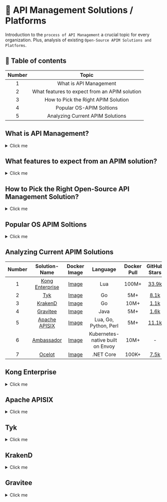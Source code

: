 # 🧐 API Management Solutions / Platforms
Introduction to the `process of API Management` a crucial topic for every organization. Plus, analysis of existing `Open-Source APIM Solutions and Platforms`.

🦦 Table of contents
--------------------
| Number | Topic  |
| :-----: | :-: |
| 1 | What is API Management |
| 2 | What features to expect from an APIM solution |
| 3 | How to Pick the Right APIM Solution |
| 4 | Popular OS-APIM Soltions |
| 5 | Analyzing Current APIM Solutions |

## What is API Management?

<details>
<summary>Click me</summary>
<br/>

```Console
API management is the process of:
$ Building
$ Publishing
$ Securing
$ Versioning
$ Observing
$ Scaling
$ Cataloging
$ Retiring APIs
```

</details>

## What features to expect from an APIM solution?

<details>
<summary>Click me</summary>
<br/>

An API management solution is a SaaS or PaaS product at the end of the day, aiming at making APIM process easier and more efficient. But, every Open-Source APIM Solution or Platform tool out there has specific requirements and implementation limitations. Here we will list some of these popular features.

```Console
$ API Gateway
- [1] Handles the routing and management for all your APIs through policies that can be applied to individual APIs 
or a set of APIs.
- [2] rate-limiting: general-purpose capability to protect one’s information system from DDoS attacks.
- [3] Complex rate-limiting: e.g. for Billing
When a business is to sell data, they might sell them based on volume consumption. A central-access-point 
aka API Gateway suits complex distributed architectures that rely on several services to serve the required data 
and can reliably measure and charge usage.
```

```Console
$ API Portal
- User interfaces models for API "Management / Publishing / Documenting" which serves as a self-service hub for 
developers to gain access / introduced to avaliable APIs and other resources needed for consuming them.
```

```Console
$ API Dashboard
- Where you can observe API usage, view key API metrics, and manage a variety of API analytics.
```

```Console
$ API Catalog
- Organizing, cataloging, indexing, and presenting all the public and private APIs that are used in an 
organization.
```

```Console
$ API Builder
- Enable the use of low-code / no-code tools to design, build, integrate, and deploy APIs.
```

</details>

## How to Pick the Right Open-Source API Management Solution?

<details>
<summary>Click me</summary>
<br/>

```Console
$ [1] Features: 
The foremost factor to consider is the features provided from the APIMP.
Every OS-APIMP tool has specific requirements and implementation limitations.
So, performing a comparison in terms of your technical and non-technical requirements can be really helpful.
```

```Console
$ [2] Deployment Complexity:
Some gateways require:
- single-node while others run on multiple-nodes.
- many databases to operate, which can be a complicated thing to manage.
So, deployment-complexity is our second factor for finding the right OS-APIM.
```

```Console
$ [3] On-Premise vs Cloud hosted:
- On-Premise: can add more time to the deployment and maintenance process.
- Cloud-hosted: can introduce more latency due to the extra-hop and even lower down the availability
of your service when the vendor goes down.
Analyzing the pros and cons of both the options to determine which open-source API management tool to embrace
can also be a profitable idea.
```

```Console
$ [4] Community Support:
Having an idea of the type of community support each API management open source tool needs also helps in 
choosing the right one. The larger and active a community is, the higher are the chances of receiving 
updates and solutions to your queries; ultimately resulting in a better experience.
```

</details>

## Popular OS APIM Soltions

<details>
<summary>Click me</summary>
<br/>

```Console
$ Apache APISIX
$ Kong Enterprise
$ Gravitee.io
$ Tyk.io
$ KrakenD
$ Ambassador
$ Ocelet
```

```Console
I checked the following and they don't seem good candidates:
According to their Docker pull numbers and stars
$ API Umbrella
$ APIman.io
$ WSO2 API Manager
$ Fusio
$ Apigility
$ SwaggerHub
$ API Axle
$ IBM Bluemix API
$ Repose
$ SnapLogic Enterprise Integration Cloud
$ DreamFactory
$ 3Scale
$ Gloo Edge
$ Akana
$ Mashery
$ Azure
```

</details>

## Analyzing Current APIM Solutions
| Number | Solution-Name | Docker Image | Language | Docker Pull | GitHub Stars |
| :-----: | :-: | :-: | :-: | :-: | :-: |
| 1 | [Kong Enterprise](https://konghq.com/) | [Image](https://hub.docker.com/_/kong) | Lua | 100M+ | [33.9k](https://github.com/Kong/kong) |
| 2 | [Tyk](https://tyk.io/) | [Image](https://hub.docker.com/r/tykio/tyk-gateway) | Go | 5M+ | [8.1k](https://github.com/TykTechnologies/tyk) |
| 3 | [KrakenD](https://www.krakend.io/) | [Image](https://hub.docker.com/r/devopsfaith/krakend) | Go | 10M+ | [1.1k](https://github.com/krakendio/krakend-ce) |
| 4 | [Gravitee](https://www.gravitee.io/) | [Image](https://hub.docker.com/r/graviteeio/management-api) | Java | 5M+ | [1.6k](https://github.com/gravitee-io/gravitee-api-management) |
| 5 | [Apache APISIX](https://apisix.apache.org/) | [Image](https://hub.docker.com/r/apache/apisix) | Lua, Go, Python, Perl | 5M+ | [11.1k](https://github.com/apache/apisix) |
| 6 | [Ambassador](https://www.getambassador.io/) | [Image](https://hub.docker.com/r/datawire/ambassador) | Kubernetes-native built on Envoy  | 10M+ | - |
| 7 | [Ocelot](https://learn.microsoft.com/en-us/dotnet/architecture/microservices/multi-container-microservice-net-applications/implement-api-gateways-with-ocelot) | [Image](https://hub.docker.com/r/datawire/ambassador) | .NET Core  | 100K+ | [7.5k](https://github.com/ThreeMammals/Ocelot) |


## Kong Enterprise

<details>
<summary>Click me</summary>
<br/>

| Solution-Name | Docker Image | Language | Docker Pull | GitHub Stars |
| :-: | :-: | :-: | :-: | :-: |
| [Kong Enterprise](https://konghq.com/) | [Image](https://hub.docker.com/_/kong) | Lua | 100M+ | [33.9k](https://github.com/Kong/kong) |
  
# Kong quick summary

```Console
Why Kong Enterprise ?
$ Popular 100M+ Docker Pull, open-source, and advanced cloud-native API gateway built for universal deployment. 
$ Run on any platform. 
$ Written in Lua programming language and supports hybrid and multi-cloud infrastructure.
$ Optimized for microservices and distributed architectures.
$ At its core, Kong is built for high performance, extensibility, and portability. 
$ Kong is also lightweight, fast, and scalable. 
$ Supports declarative configuration without a database, using in-memory storage only, and native Kubernative CRDs.
$ Kong features: 
- Load balancing (with different algorithms). 
- Logging.
- Authentication (support for OAuth2.0)
- Rate-limiting
- Transformations
- Live monitoring
- Service discovery
- Caching
- Failure detection and recovery
- Clustering. Most importantly, Kong supports the clustering of nodes and serverless functions.
$ Supports the configuration of proxies for your services, and serve them over SSL, or use WebSockets. 
$ Can load balance traffic through replicas of your upstream services. 
$ Can monitor the availability of your services, and adjust its load balancing accordingly.
$ Additionally, Kong ships with a command-line interface that allows you to manage a Kong cluster from the command line. 
$ Kong is highly extensible using plugins and different kinds of integrations. It can be managed with its RESTful API for maximum flexibility.
```

# Kong detailed analysis "DB-less mode" - [deployed](http://registry.sreboy.com/)

```Console
*** We have three routes for our gateway
$ /quotes >>> quotes-service
$ /jokes >>> jokes-service
$ /random >>> loadbalancer "One of the randomizer servers"
*** You can not make more than 10 requests/minute to any endpoint
```

### Why Dbless mode
```Console
*** Kong has DB mode "Cassandra, Postgresql" and Dbless mode "kong-config/kong.yaml"
$ In Dbless mode you can version control your configuration files "I saw it as a plus"
$ Note: Some plugins still doesn't support dbless mode and require DB mode tho
```

![kong_detailed_analysis](https://user-images.githubusercontent.com/116031573/214587039-403ec2ab-98cb-4ed1-8d55-1701d60cfb23.png)


### In this [example](https://github.com/ZiadMansourM/OS-APIM/tree/main/kong), we have three services:
  - Quotes Service
  - Jokes Service
  - Randomizer Service "Load balance between two containers"
 
```Console
(venv) ziadh@Ziads-MacBook-Air kong % tree -I venv -I pics -I diagrams -I go.sum   
.
├── README.md
├── docker-compose.yml
├── jokes-service
│   ├── Dockerfile
│   ├── go.mod
│   └── main.go
├── kong-config
│   └── kong.yaml
├── quotes-service
│   ├── Dockerfile
│   ├── go.mod
│   └── main.go
└── randomizer-service
    ├── server-one
    │   ├── Dockerfile
    │   ├── go.mod
    │   └── main.go
    └── server-two
        ├── Dockerfile
        ├── go.mod
        └── main.go

6 directories, 15 files
```


## 🐳 docker-compose

```yaml
version: '3.7'

services:
  kong:
    image: kong:3.1.1-alpine
    hostname: kong
    container_name: kong
    environment:
      KONG_DATABASE: "off"
      KONG_PROXY_ACCESS_LOG: "/dev/stdout"
      KONG_ADMIN_ACCESS_LOG: "/dev/stdout"
      KONG_PROXY_ERROR_LOG: "/dev/stderr"
      KONG_ADMIN_ERROR_LOG: "/dev/stderr"
      KONG_ADMIN_LISTEN: "0.0.0.0:8001, 0.0.0.0:8444 ssl"
      KONG_DECLARATIVE_CONFIG: "/opt/kong/kong.yaml"
    command: "kong start"
    ports:
      - "8000:8000" # incoming HTTP traffic
      - "8443:8443" # incoming HTTPS traffic
      - "8001:8001" # Admin API HTTP
      - "8444:8444" # Admin API HTTPS
    volumes:
      - ./kong-config:/opt/kong
    depends_on:
      - quotes
      - jokes 
      - random-one
      - random-two
  quotes:
    build:
      context: quotes-service/
      dockerfile: Dockerfile
  jokes:
    build:
      context: jokes-service/
      dockerfile: Dockerfile
  random-one:
    build:
      context: randomizer-service/server-one
      dockerfile: Dockerfile
  random-two:
    build:
      context: randomizer-service/server-two
      dockerfile: Dockerfile
```

## 🦍 Kong configuration file "/kong-config/kong.yaml"

```yaml
_format_version: "2.1"
_transform: true

services:
  - name: quotes-service
    url: http://quotes:3000
    routes:
      - name: quotes-service-routes
        paths:
          - /quotes
        strip_path: true
  - name: jokes-service
    url: http://jokes:3000
    routes:
      - name: jokes-service-routes
        paths:
          - /jokes
        strip_path: true
  - name: randomizer-service
    host: randomizer-upstream
    protocol: http
    routes:
      - name: randomizer-service-routes
        paths:
          - /random
        strip_path: true

upstreams:
  - name: randomizer-upstream
    targets:
      - target: random-one:3000
        weight: 100
      - target: random-two:3000
        weight: 100

plugins:
  - name: rate-limiting
    config:
      minute: 10
      policy: local
```

## Kong Gateway Router in action - [try-quotes](http://registry.sreboy.com/quotes) - [try-jokes](http://registry.sreboy.com/jokes)

Quotes Service |  Jokes Service
:--:|:--:
![quotes](https://user-images.githubusercontent.com/116031573/214593294-401b6b5d-ac03-49d9-9d1b-daef4477cb37.png)  |  ![jokes](https://user-images.githubusercontent.com/116031573/214593334-7fa42c94-0b1e-4d31-bba7-c22fced5253c.png)


## Kong load-balancer in action - [try-it](http://registry.sreboy.com/random)

Server One |  Server Two
:--:|:--:
![server-one](https://user-images.githubusercontent.com/116031573/214591408-f125b466-38bf-420c-8e3e-5cb93afa4e82.png)  |  ![server-two](https://user-images.githubusercontent.com/116031573/214591454-7b1f543a-ee5d-4efa-ae18-b03690b9a5da.png)

## Kong Rate Limiter in action - [try-it](http://registry.sreboy.com/random)


<img width="1440" alt="kong-rate-limit" src="https://user-images.githubusercontent.com/116031573/214588034-19f9de77-a758-43dc-a0f5-3b19a90caf75.png">


## Kong Plugin Hub - [link](https://docs.konghq.com/hub/) - [custom-plugins](https://docs.konghq.com/gateway/latest/plugin-development/)
```Console
*** Kong has these functionality-categories of Plugins:
$ Authentication - "Basic Authentication, JWT, OAuth 2.0, ...etc".
$ Security - "CORS, Bot detection, IP Restriction, ...etc".
$ Traffic Control - "Proxy Cache, Rate Limiting, Request Size Limiting, ...etc".
$ Serverless - "AWS Lambda, Azure Functions, ...etc".
$ Analytics & Monitoring - "Datadog, Prometheus, OpenTelemetry".
$ Transformations - "gRPC-gateway, gRPC-Web, ...etc".
$ Logging - "File Log, HTTP Log, Loggy, ...etc".
$ Deployment - "AWS, Azure, KongMap".
*** Also Plugins are categorized on:
$ Free.
$ Plus.
$ Enterprise.
```

## How to include a plugin e.g. [Request Size Limiting](https://docs.konghq.com/hub/kong-inc/request-size-limiting/) plugin
Such a super important plugin is strongly encouraged to be enabled for any Service added to Kong Gateway to prevent a DOS (Denial of Service) attack. You can add it by only appending those lines to Kong.yaml file in case you are using Dbless mode or view [other-example-confg](https://docs.konghq.com/hub/kong-inc/request-size-limiting/#example-config):
```yaml
plugins:
- name: request-size-limiting
  service: SERVICE_NAME|SERVICE_ID
  config: 
    allowed_payload_size: 128
    require_content_length: false
```

### Sadly the Kong [DevPortal](https://docs.konghq.com/gateway/latest/kong-enterprise/dev-portal/) is only included in [Enterprise edition](https://konghq.com/pricing).

## ToDo
- [ ] Enable [Kong Manger](https://docs.konghq.com/gateway/latest/kong-manager/) GUI.

</details>

## Apache APISIX

<details>
<summary>Click me</summary>
<br/>

  | Solution-Name | Docker Image | Language | Docker Pull | GitHub Stars |
  | :-: | :-: | :-: | :-: | :-: |
  | [Apache APISIX](https://apisix.apache.org/) | [Image](https://hub.docker.com/r/apache/apisix) | Lua, Go, Python, Perl | 5M+ | [11.1k](https://github.com/apache/apisix) |
  
  # Apache APISIX Quick Summary
  ```console
  $ Apache APISIX has three deploymet moods
  @https://apisix.apache.org/docs/apisix/deployment-modes/
  1- Traditional 
  2- Decoupled
  3- Standalone
  $ We will be using Traditional mode, for example see:
  @https://github.com/ZiadMansourM/OS-APIM/tree/main/apache-apisix
  ```
  
  # Apache Traditional Mode
  ```Console
  *** We have four routes for our gateway
  $ /quotes >>> quotes-service
  $ /jokes >>> jokes-service
  $ /random >>> loadbalancer "One of the randomizer servers"
  $ /nginx >>> loadbalancer "One of the Nginx servers"
  *** You can not make more than 10 requests/minute to any endpoint
  ```
  
  ![apache_apisix_detailed_analysis](https://user-images.githubusercontent.com/64917739/217309653-a2a4686a-4aa6-4e98-9080-296dc17a1b15.png)
  
  ### In this [example](https://github.com/ZiadMansourM/OS-APIM/tree/main/apache-apisix/traditional), we have four services:
  - Quotes Service.
  - Jokes Service.
  - Randomizer Service.
  - Web Service.
  
  ```console
  ziadh@Ziads-MacBook-Air traditional % tree -I diagrams -I go.sum -I grafana -I etcd -I prometheus
  .
  ├── README.md
  ├── docker-compose.yml
  └── services
      ├── apisix
      │   ├── config
      │   │   └── config.yaml
      │   └── logs
      │       ├── access.log
      │       ├── error.log
      │       └── nginx.pid
      ├── apisix-dashboard
      │   ├── config
      │   │   └── conf.yaml
      │   └── logs
      ├── jokes-service
      │   ├── Dockerfile
      │   ├── go.mod
      │   └── main.go
      ├── quotes-service
      │   ├── Dockerfile
      │   ├── go.mod
      │   └── main.go
      ├── randomizer-service
      │   ├── server-one
      │   │   ├── Dockerfile
      │   │   ├── go.mod
      │   │   └── main.go
      │   └── server-two
      │       ├── Dockerfile
      │       ├── go.mod
      │       └── main.go
      └── upstream
          ├── web-one.conf
          └── web-two.conf

  13 directories, 21 files
  ```
  
  ## 🐳 docker-compose
  ```yaml
  version: "3"

  services:
    apisix-dashboard:
      image: apache/apisix-dashboard:3.0.0-alpine
      restart: always
      volumes:
      -  ./services/apisix-dashboard/config/conf.yaml:/usr/local/apisix-dashboard/conf/conf.yaml
      ports:
      - "9000:9000"
      networks:
        apisix:

    apisix:
      image: apache/apisix:latest
      restart: always
      volumes:
        - ./services/apisix/logs:/usr/local/apisix/logs
        # ro: read only
        - ./services/apisix/config/config.yaml:/usr/local/apisix/conf/config.yaml:ro
      depends_on:
        - etcd
      # network_mode: host
      ports:
        - "9180:9180/tcp" # Access Admin API
        - "9080:9080/tcp" # HTTP Traffic
        - "9443:9443/tcp" # HTTPs Traffic
        - "9091:9091/tcp" # ~Not~Sure~ prometheus port
        - "9092:9092/tcp" # ~Not~Sure~ control port see: 
      networks:
        apisix:

    etcd:
      image: bitnami/etcd:3.4.15
      restart: always
      volumes:
        - ./services/etcd/data:/bitnami/etcd
      environment:
        ETCD_ENABLE_V2: "true"
        ALLOW_NONE_AUTHENTICATION: "yes"
        ETCD_ADVERTISE_CLIENT_URLS: "http://etcd:2379"
        ETCD_LISTEN_CLIENT_URLS: "http://0.0.0.0:2379"
      ports:
        - "2379:2379/tcp"
      networks:
        apisix:

    quotes:
      build:
        context: ./services/quotes-service/
        dockerfile: Dockerfile
      networks:
        apisix:

    jokes:
      build:
        context: ./services/jokes-service/
        dockerfile: Dockerfile
      networks:
        apisix:

    random-one:
      build:
        context: ./services/randomizer-service/server-one
        dockerfile: Dockerfile
      networks:
        apisix:

    random-two:
      build:
        context: ./services/randomizer-service/server-two
        dockerfile: Dockerfile
      networks:
        apisix:

    web-one:
      image: nginx:1.19.0-alpine
      restart: always
      volumes:
        - ./services/upstream/web-one.conf:/etc/nginx/nginx.conf
      ports:
        - "9081:80/tcp"
      environment:
        - NGINX_PORT=80
      networks:
        apisix:

    web-two:
      image: nginx:1.19.0-alpine
      restart: always
      volumes:
        - ./services/upstream/web-two.conf:/etc/nginx/nginx.conf
      ports:
        - "9082:80/tcp"
      environment:
        - NGINX_PORT=80
      networks:
        apisix:

    prometheus:
      image: prom/prometheus:v2.25.0
      restart: always
      volumes:
        - ./services/prometheus/config/config.yaml:/etc/prometheus/prometheus.yml
      ports:
        - "9090:9090"
      networks:
        apisix:

    grafana:
      image: grafana/grafana:7.3.7
      restart: always
      ports:
        - "3000:3000"
      volumes:
        - "./services/grafana/provisioning:/etc/grafana/provisioning"
        - "./services/grafana/dashboards:/var/lib/grafana/dashboards"
        - "./services/grafana/config/grafana.ini:/etc/grafana/grafana.ini"
      networks:
        apisix:

  networks:
    apisix:
      driver: bridge

  volumes:
    etcd_data:
      driver: local
  ```
  
  ## APISIX config.yaml
  
  ```yaml
  apisix:
    node_listen: 9080 # APISIX Gateway listening port for HTTP Traffic
    enable_ipv6: false
    enable_control: true
    control:
      ip: "0.0.0.0"
      port: 9092

  deployment:
    admin:
      allow_admin:
        # http://nginx.org/en/docs/http/ngx_http_access_module.html#allow
        # We need to restrict ip access rules for security. 0.0.0.0/0 is for test.
        - 0.0.0.0/0
      admin_key:
        - name: "admin"
          key: edd1c9f034335f136f87ad84b625c8f1
          # admin: manage all configuration data
          role: admin
        - name: "viewer"
          key: 4054f7cf07e344346cd3f287985e76a2
          role: viewer
    etcd:
      host:
        # it's possible to define multiple etcd hosts addresses of the same etcd cluster.
        - "http://etcd:2379"
      prefix: "/apisix" # apisix configurations prefix
      timeout: 30 # 30 seconds

  plugin_attr:
    prometheus:
      export_addr:
        ip: "0.0.0.0"
        port: 9091
  ```
  
  ## APISIX Dashboard conf.yaml
  
  ```yaml
  conf:
    listen:
      host: 0.0.0.0 # `manager api` listening ip or host name
      port: 9000 # `manager api` listening port
    allow_list: # If we don't set any IP list, then any IP access is allowed by default.
      - 0.0.0.0/0
    etcd:
      endpoints: # supports defining multiple etcd host addresses for an etcd cluster
        - "http://etcd:2379"
      # etcd basic auth info
      # username: "root"    # ignore etcd username if not enable etcd auth
      # password: "123456"  # ignore etcd password if not enable etcd auth
      mtls:
        key_file: "" # Path of your self-signed client side key
        cert_file: "" # Path of your self-signed client side cert
        ca_file: "" # Path of your self-signed ca cert, the CA is used to sign callers' certificates
      prefix: /apisix # apisix config's prefix in etcd, /apisix by default
    log:
      error_log:
        level: warn # supports levels, lower to higher: debug, info, warn, error, panic, fatal
        file_path:
          # supports relative path, absolute path, standard output
          # such as: logs/error.log, /tmp/logs/error.log, /dev/stdout, /dev/stderr
          logs/error.log
      access_log:
        file_path:
          # supports relative path, absolute path, standard output
          # such as: logs/access.log, /tmp/logs/access.log, /dev/stdout, /dev/stderr
          # log example: 2020-12-09T16:38:09.039+0800	INFO	filter/logging.go:46	/apisix/admin/routes/r1	{"status": 401, "host": "127.0.0.1:9000", "query": "asdfsafd=adf&a=a", "requestId": "3d50ecb8-758c-46d1-af5b-cd9d1c820156", "latency": 0, "remoteIP": "127.0.0.1", "method": "PUT", "errs": []}
          logs/access.log
    security:
        # access_control_allow_origin: "http://httpbin.org"
        # access_control_allow_credentials: true # support using custom cors configuration
        # access_control_allow_headers: "Authorization"
        # access_control-allow_methods: "*"
        # x_frame_options: "deny"
        content_security_policy: "default-src 'self'; script-src 'self' 'unsafe-eval' 'unsafe-inline'; style-src 'self' 'unsafe-inline'; frame-src *"  # You can set frame-src to provide content for your grafana panel.

  authentication:
    secret:
      # secret for jwt token generation.
      # NOTE: Highly recommended to modify this value to protect `manager api`.
      # if it's default value, when `manager api` start, it will generate a random string to replace it.
      secret
    expire_time: 3600 # jwt token expire time, in second
    users:
      # username and password for login `manager api`
      - username: admin
        password: admin
      - username: user
        password: user

  plugins:
    - api-breaker
    - authz-keycloak
    - basic-auth
    - batch-requests
    - consumer-restriction
    - cors
    # - dubbo-proxy
    - echo
    # - error-log-logger
    # - example-plugin
    - fault-injection
    - grpc-transcode
    - hmac-auth
    - http-logger
    - ip-restriction
    - jwt-auth
    - kafka-logger
    - key-auth
    - limit-conn
    - limit-count
    - limit-req
    # - log-rotate
    # - node-status
    - openid-connect
    - prometheus
    - proxy-cache
    - proxy-mirror
    - proxy-rewrite
    - redirect
    - referer-restriction
    - request-id
    - request-validation
    - response-rewrite
    - serverless-post-function
    - serverless-pre-function
    # - skywalking
    - sls-logger
    - syslog
    - tcp-logger
    - udp-logger
    - uri-blocker
    - wolf-rbac
    - zipkin
    - server-info
    - traffic-split
  ```
  
  ## 🧐 APISIX Gateway router in action
  
  Quotes Service |  Jokes Service
:--:|:--:
![quotes](https://user-images.githubusercontent.com/64917739/217319686-b3240822-6a31-488c-ba5c-47aa1009da8e.png) | ![jokes](https://user-images.githubusercontent.com/64917739/217319717-5c4f54da-8bf5-4b7e-8523-00327e7678af.png)

  ## 🧐 APISIX Gateway router + loadbalancer in action
  
  Randomizer Server One |  Randomizer Server Two
  :--:|:--:
  ![Server One](https://user-images.githubusercontent.com/64917739/217321131-03417e58-32f8-4ce9-9fee-a93e64909cb4.png) | ![Server Two](https://user-images.githubusercontent.com/64917739/217321360-cea694f4-1204-4e9d-a66d-055ac4e0e071.png)

  
  [Nginx Upstream One](https://github.com/ZiadMansourM/OS-APIM/blob/main/apache-apisix/traditional/services/upstream/web-one.conf) |  [Nginx Upstream Two](https://github.com/ZiadMansourM/OS-APIM/blob/main/apache-apisix/traditional/services/upstream/web-two.conf)
  :--:|:--:
  ![Nginx One](https://user-images.githubusercontent.com/64917739/217322024-3b40927d-8807-4f72-a3f9-8849eecbaf87.png) | ![Nginx Two](https://user-images.githubusercontent.com/64917739/217322064-beeec2d7-079a-407f-9732-80f5b41b7f3f.png)
  
  ## 🧐 APISIX Dashboard
  
  <img width="1440" alt="login" src="https://user-images.githubusercontent.com/64917739/217326628-1851fc6d-8543-47dc-8e3a-c1f71954f3b3.png">

  
  Upstream Page |  Route Page
:--:|:--:
![Upstream](https://user-images.githubusercontent.com/64917739/217326759-c7d3acab-f3cd-4015-ad46-a3b8d49da193.png) | ![Route](https://user-images.githubusercontent.com/64917739/217326946-c360ed39-6355-4ef9-a713-0b46381e22c4.png)

  
</details>


## Tyk

<details>
<summary>Click me</summary>
<br/>

| Language | Docker Pull |
| :-----: | :-: |
| Go | 5M+ |

```Console
Why Tyk ?
$ Tyk (pronounced Taik) is an open-source, powerful, lightweight, and fully-featured API gateway.
$ Written from the ground up using the Go programming language. 
$ It is cloud-native, highly performant with an easily extensible and pluggable architecture based on open standards.
$ Tyk can run independently and only requires Redis as a data store. 
$ Allows users to securely publish and manage a variety of services including:
- legacy
- REST
- GraphQL
$ Baked with so many features which include a variety of: 
- Authentication methods
- Quotas
- Rate-limiting
- Version control
- Notifications and events
- Monitoring, and analytics
$ Supports service discovery, on-the-fly transforms, and virtual endpoints.
$ Allows for creating mock out APIs before release.
$ Tyk also supports API documentation and offers an:
- API Developer portal, a CMS-like system where you can publish your managed APIs and third-party developers 
sign up, enroll to your APIs, and can manage their own keys.
$ Importantly, there is only one version of the Tyk API Gateway and it is 100% Open Source. 
- Whether you are a Community Edition user or an enterprise user, you get the same API Gateway. It ships with all possible
parts required for full usability, with no feature lockout and no black box. With Tyk, you get to 
know exactly how your data is being processed.
```

</details>

## KrakenD

<details>
<summary>Click me</summary>
<br/>

| Language | Docker Pull |
| :-----: | :-: |
| Go | 10M+ |

```Console
Why KrakenD ?
$ Written in Go.
$ Built with performance in mind. KrakenD is a high performance open-source, simple, and pluggable API gateway.
$ Designed with stateless architecture. 
$ Can run everywhere and requires no database to run. 
$ Has a simple configuration and supports unlimited endpoints and backends.
$ KrakenD features:
- Monitoring
- Caching
- User quota
- Rate limiting
- Quality of service (concurrent calls, circuit breaker, and grained timeout) 
- Transformation
- Aggregation, merge sources 
- Filtering (whitelisting and blacklisting)
- Decoding. 
$ KrakenD offers proxy features such as: 
- Load balancing
- Protocol translation
- Oauth
- Security features such as SSL and security policies.
$ You can configure the API gateway behavior by hand or using the KrakenDesigner, a GUI that allows you visually 
design your API from scratch or resume an existing one. 
$ Furthermore, KrakenD’s extensible architecture allows for adding additional functionalities, plug-ins, 
embedded scripts, and middlewares without modifying its source code.
```

</details>

## Gravitee

<details>
<summary>Click me</summary>
<br/>
  
| Language | Docker Pull |
| :-----: | :-: |
| Java | 5M+ |

```Console
Why Gravitee ?
$ Java-based, easy-to-use API management platform that helps organizations to secure, publish, analyze, and document their APIs. 
$ Comes with three major modules, which are:
- [1] API Management (APIM): an open-source, simple yet powerful, flexible, lightweight, and blazing-fast API management (APIM) solution 
designed to give your organization full control over who accesses your APIs, when, and how.
- [2] Access Management (AM): a flexible, lightweight, versatile, and easy-to-use Open Source Identity And Access Management solution. 
It is based on OAuth2/OpenID Connect protocols and acts as an identity provider broker. It features a centralized Authentication 
and Authorization Service to secure your applications and your APIs.
- [3] Alert Engine (AE): a module that allows users to configure alerts and receive notifications to easily and efficiently monitor 
their API platform. It supports multi-channel notifications and suspicious behavior detection, and more.
$ Gravitee.io ships with Cockpit: 
Tool that helps you design your APIs and publishes them across all your environments with fully-featured multi-tenancy support. 
It enables you to scale your Gravitee.io deployment from the platform itself. And graviteeio-cli, a simple command-line tool used 
to manage the Gravitee.io eco-system.
```

</details>
